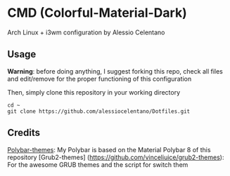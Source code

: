 # CMD (Colorful-Material-Dark)
Arch Linux + i3wm configuration by Alessio Celentano

## Usage
**Warning**: before doing anything, I suggest forking this repo, check all files and edit/remove for the proper functioning of this configuration

Then, simply clone this repository in your working directory
```
cd ~
git clone https://github.com/alessiocelentano/Dotfiles.git
```

## Credits
[Polybar-themes](https://github.com/adi1090x/polybar-themes#-polybar-8): My Polybar is based on the Material Polybar 8 of this repository
[Grub2-themes] (https://github.com/vinceliuice/grub2-themes): For the awesome GRUB themes and the script for switch them
